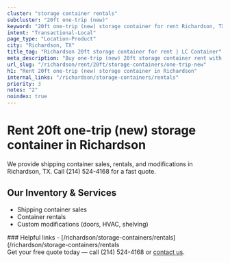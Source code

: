 ```yaml
---
cluster: "storage container rentals"
subcluster: "20ft one-trip (new)"
keyword: "20ft one-trip (new) storage container for rent Richardson, TX"
intent: "Transactional-Local"
page_type: "Location-Product"
city: "Richardson, TX"
title_tag: "Richardson 20ft storage container for rent | LC Container"
meta_description: "Buy one-trip (new) 20ft storage container rent with local delivery in Richardson, TX. LC Container — local Since 2003. Request a fast quote today."
url_slug: "/richardson/rent/20ft/storage-containers/one-trip-new"
h1: "Rent 20ft one-trip (new) storage container in Richardson"
internal_links: "/richardson/storage-containers/rentals"
priority: 3
notes: "2"
noindex: true
---
```


# Rent 20ft one-trip (new) storage container in Richardson

We provide shipping container sales, rentals, and modifications in Richardson, TX. Call (214) 524-4168 for a fast quote.

## Our Inventory & Services
- Shipping container sales
- Container rentals
- Custom modifications (doors, HVAC, shelving)

<div data-section="internal-links">
### Helpful links
- [/richardson/storage-containers/rentals](/richardson/storage-containers/rentals
</div>

<div data-section="cta">
Get your free quote today — call (214) 524-4168 or <a href="/contact">contact us</a>.
</div>

<script type="application/ld+json">{"@context":"https://schema.org","@type":"FAQPage","mainEntity":[{"@type":"Question","name":"How much does delivery cost in Richardson, TX?","acceptedAnswer":{"@type":"Answer","text":"Delivery costs vary by distance and container size. Most deliveries in Richardson, TX range from $150-$300. Call (214) 524-4168 for an exact quote based on your specific location."}},{"@type":"Question","name":"Do you offer financing or payment plans?","acceptedAnswer":{"@type":"Answer","text":"We accept major credit cards, checks, and can discuss commercial terms for bulk purchases. Call (214) 524-4168 to discuss options."}},{"@type":"Question","name":"Can you customize containers in Richardson, TX?","acceptedAnswer":{"@type":"Answer","text":"Yes — we perform modifications like doors, HVAC, insulation, and shelving. Request a custom quote at (214) 524-4168 or via our contact form."}}]}</script>
